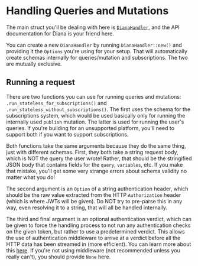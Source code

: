 # Handling Queries and Mutations

The main struct you'll be dealing with here is [`DianaHandler`](https://docs.rs/diana/0.2.8/diana/struct.DianaHandler.html), and the API documentation for Diana is your friend here.

You can create a new `DianaHandler` by running `DianaHandler::new()` and providing it the `Options` you're using for your setup. That will automatically create schemas internally for queries/mutation and subscriptions. The two are mutually exclusive.

## Running a request

There are two functions you can use for running queries and mutations: `.run_stateless_for_subscriptions()` and `.run_stateless_without_subscriptions()`. The first uses the schema for the subscriptions system, which would be used basically only for running the internally used `publish` mutation. The latter is used for running the user's queries. If you're building for an unsupported platform, you'll need to support both if you want to support subscriptions.

Both functions take the same arguments because they do the same thing, just with different schemas. First, they both take a string request body, which is NOT the query the user wrote! Rather, that should be the stringified JSON body that contains fields for the `query`, `variables`, etc. If you make that mistake, you'll get some very strange errors about schema validity no matter what you do!

The second argument is an `Option` of a string authentication header, which should be the raw value extracted from the HTTP `Authorization` header (which is where JWTs will be given). Do NOT try to pre-parse this in any way, even resolving it to a string, that will all be handled internally.

The third and final argument is an optional authentication verdict, which can be given to force the handling process to not run any authentication checks on the given token, but rather to use a predetermined verdict. This allows the use of authentication middleware to arrive at a verdict before all the HTTP data has been streamed in (more efficient). You can learn more about this [here](./auth.md). If you're not using middleware (not recommended unless you really can't), you should provide `None` here.
